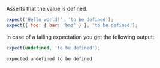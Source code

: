 Asserts that the value is defined.

```js
expect('Hello world!', 'to be defined');
expect({ foo: { bar: 'baz' } }, 'to be defined');
```

In case of a failing expectation you get the following output:

```js
expect(undefined, 'to be defined');
```

```output
expected undefined to be defined
```
